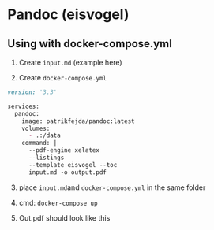 # Pandoc (eisvogel)

## Using with docker-compose.yml

1. Create `input.md` (example here)

2. Create `docker-compose.yml`
```md
version: '3.3'

services:
  pandoc:
    image: patrikfejda/pandoc:latest
    volumes:
      - .:/data 
    command: |
      --pdf-engine xelatex
      --listings
      --template eisvogel --toc
      input.md -o output.pdf
```

3. place `input.md`and `docker-compose.yml` in the same folder

4. cmd: `docker-compose up`

5. Out.pdf should look like this

